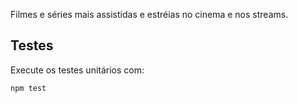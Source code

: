 
Filmes e séries mais assistidas e estréias no cinema e nos streams.

## Testes

Execute os testes unitários com:

```bash
npm test
```


